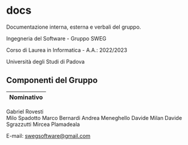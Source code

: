 # docs
Documentazione interna, esterna e verbali del gruppo.

Ingegneria del Software - Gruppo SWEG

Corso di Laurea in Informatica - A.A.: 2022/2023

Università degli Studi di Padova

## Componenti del Gruppo
| Nominativo        
|------------       
Gabriel Rovesti    
Milo Spadotto
Marco Bernardi
Andrea Meneghello
Davide Milan
Davide Sgrazzutti
Mircea Plamadeala

E-mail: swegsoftware@gmail.com
